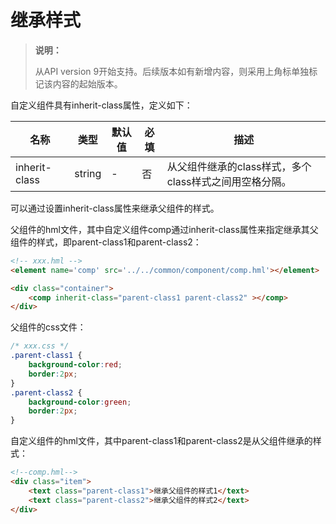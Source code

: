 # 继承样式 
<!--Kit: ArkUI-->
<!--Subsystem: ArkUI-->
<!--Owner: @seaside_wu1-->
<!--Designer: @shiyu_huang-->
<!--Tester: @TerryTsao-->
<!--Adviser: @HelloCrease-->

> **说明：**
>
> 从API version 9开始支持。后续版本如有新增内容，则采用上角标单独标记该内容的起始版本。

自定义组件具有inherit-class属性，定义如下：

| 名称            | 类型     | 默认值  | 必填   | 描述                               |
| ------------- | ------ | ---- | ---- | -------------------------------- |
| inherit-class | string | -    | 否    | 从父组件继承的class样式，多个class样式之间用空格分隔。 |

可以通过设置inherit-class属性来继承父组件的样式。

父组件的hml文件，其中自定义组件comp通过inherit-class属性来指定继承其父组件的样式，即parent-class1和parent-class2：

```html
<!-- xxx.hml -->
<element name='comp' src='../../common/component/comp.hml'></element>

<div class="container">
    <comp inherit-class="parent-class1 parent-class2" ></comp>
</div>
```

父组件的css文件：

```css
/* xxx.css */
.parent-class1 {
    background-color:red;
    border:2px;
}
.parent-class2 {
    background-color:green;
    border:2px;
}
```

自定义组件的hml文件，其中parent-class1和parent-class2是从父组件继承的样式：

```html
<!--comp.hml-->
<div class="item">
    <text class="parent-class1">继承父组件的样式1</text>
    <text class="parent-class2">继承父组件的样式2</text>
</div>
```
